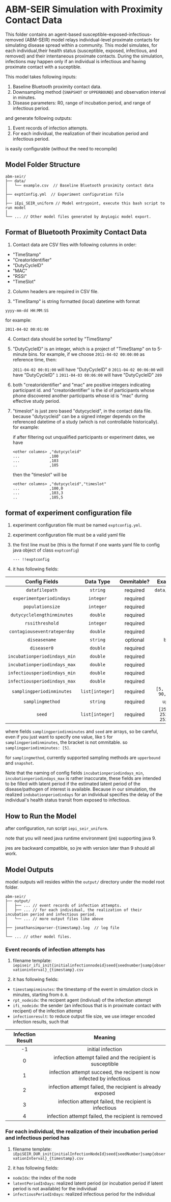 ABM-SEIR Simulation with Proximity Contact Data
==============

This folder contains an agent-based susceptible-exposed-infectious-removed (ABM-SEIR) model
relays individual-level proximate contacts for simulating disease spread within a community.
This model simulates, for each individual,their health status (susceptible, exposed, infectious,
and removed) and their intentaneous proximate contacts. During the simulation, infections may happen
only if an individual is infectious and having proximate contact with a suceptible.

This model takes following inputs:

  1. Baseline Bluetooth proximity contact data.
  2. Downsampling method (`SNAPSHOT` or `UPPERBOUND`) and observation interval in minutes.
  3. Disease parameters: R0, range of incubation period, and range of infectious period.

and generate following outputs:

  1. Event records of infection attempts.
  2. For each individual, the realization of their incubation period and infectious period.

 is easily configurable (without the need to recompile)



## Model Folder Structure


```
abm-seir/
├── data/
│   └── example.csv  // Baseline Bluetooth proximity contact data
│
├── exptConfig.yml  // Experiment configuration file
│
├── iEpi_SEIR_uniform // Model entrypoint, execute this bash script to run model
│
└── ... // Other model files generated by AnyLogic model export.
```


## Format of Bluetooth Proximity Contact Data

1. Contact data are CSV files with following columns in order:

  - "TimeStamp"
  - "CreatorIdentifier"
  - "DutyCycleID"
  - "MAC"
  - "RSSI"
  - "TimeSlot"


2. Column headers are required in CSV file.


3. "TimeStamp" is string formatted (local) datetime with format

  `yyyy-mm-dd HH:MM:SS`

   for example:

  `2011-04-02 00:01:00`

4. Contact data should be sorted by "TimeStamp"

5. "DutyCycleID" is an integer, which is a project of "TimeStamp" on to 5-minute bins.
   for example, if we choose `2011-04-02 00:00:00` as reference time, then:

   `2011-04-02 00:01:00` will have "DutyCycleID" `0`
   `2011-04-02 00:06:00` will have "DutyCycleID" `1`
   `2011-04-03 00:06:00` will have "DutyCycleID" `289`

6. both "creatoridentifier" and "mac" are positive integers indicating participant id.
   and "creatoridentifier" is the id of participants whose phone discovered another
   participants whose id is "mac" during effective study period.

7. "timeslot" is just zero based "dutycycleid", in the contact data file. because
   "dutycycleid" can be a signed integer depends on the referenced datetime of
   a study (which is not controllable historically). for example:

   if after filtering out unqualified participants or experiment dates, we have

   ```
   <other columns> ,"dutycycleid"
   ...             ,100
   ...             ,103
   ..              ,105
   ```
   then the "timeslot" will be

   ```
   <other columns> ,"dutycycleid","timeslot"
   ...             ,100,0
   ...             ,103,3
   ..              ,105,5
   ```



## format of experiment configuration file

1. experiment configuration file must be named `exptconfig.yml`.

2. experiment configuration file must be a valid yaml file

3. the first line must be (this is the format if one wants yaml file to config
   java object of class `exptconfig`)

   ```
   --- !!exptconfig
   ```

4. it has following fields:

 |                Config Fields | Data Type       | Ommitable? | Example Value                             |
 |                   :--------: | :--------:      |  :-------: | :-----:                                   |
 |               `datafilepath` | `string`        |   required | `data/example.csv`                        |
 |     `experimentperiodindays` | `integer`       |   required | `28`                                      |
 |             `populationsize` | `integer`       |   required | `39`                                      |
 |   `dutycyclelengthinminutes` | `double`        |   required | `5.0`                                     |
 |              `rssithreshold` | `integer`       |   required | `-80`                                     |
 |  `contagiouseventrateperday` | `double`        |   required | `288.0`                                   |
 |                `diseasename` | `string`        |   optional | `basic_flu`                               |
 |                  `diseaser0` | `double`        |   required | `3.0`                                     |
 | `incubationperiodindays_min` | `double`        |   required | `1.0`                                     |
 | `incubationperiodindays_max` | `double`        |   required | `4.0`                                     |
 | `infectiousperiodindays_min` | `double`        |   required | `3.0`                                     |
 | `infectiousperiodindays_max` | `double`        |   required | `5.0`                                     |
 |    `samplingperiodinminutes` | `list[integer]` |   required | `[5, 10, 30, 60, 90, 180, 360]`           |
 |             `samplingmethod` | `string`        |   required | `upperbound`                              |
 |                       `seed` | `list[integer]` |   required | `[25214903916, 25214903919, 25214903918]` |

where fields `samplingperiodinminutes` and `seed` are arrays, so be careful, even if
you just want to specify one value, like `5` for `samplingperiodinminutes`, the bracket
is not ommitable. so `samplingperiodinminutes: [5]`.

for `samplingmethod`, currently supported sampling methods are `upperbound` and `snapshot`.

Note that the naming of config fields `incubationperiodindays_min`, `incubationperiodindays_max` is rather
inaccurate, these fields are intended to be filled with latent period if the estimated latent period of the disease/pathogen
of interest is available. Because in our simulation, the realized `indubationperiodindays` for an individual
specifies the delay of the individual's health status transit from exposed to infectious.


## How to Run the Model

after configuration, run script `iepi_seir_uniform`.

note that you will need java runtime environment (jre) supporting java 9.

jres are backward compatible, so jre with version later than 9 should all work.


## Model Outputs

model outputs will resides within the `output/` directory under the model root folder.

```
abm-seir/
├── output/
│   ├── ... // event records of infection attempts.
│   ├── ... // for each individual, the realization of their incubation period and infectious period.
│   └── ... // more output files like above
│
├── jonathansimparser-{timestamp}.log  // log file
│
└── ... // other model files.
```

### Event records of infection attempts has

1. filename template: `iepiseir_ifi_init{initialinfectionnodeid}seed{seednumber}samp{observationinterval}_{timestamp}.csv`

2. it has following fields:

  - `timestampinminutes`: the timestamp of the event in simulation clock in minutes, starting from `0.0`.
  - `rpt_nodeidx`: the recipent agent (indiviual) of the infection attempt
  - `ifi_nodeidx`: the sender (an infectious that is in proximate contact with recipent) of the infection attempt
  - `infectionresult`: to reduce output file size, we use integer encoded infection results, such that

 | Infection Result | Meaning                                                              |
 |       :--------: | :--------:                                                            |
 |               -1 | initial infection                                                     |
 |                0 | infection attempt failed and the recipient is susceptible             |
 |                1 | infection attempt succeed, the recipent is now infected by infectious |
 |                2 | infection attempt failed, the recipient is already exposed            |
 |                3 | infection attempt failed, the recipient is infectious                 |
 |                4 | infection attempt failed, the recipient is removed                    |




### For each individual, the realization of their incubation period and infectious period has

1. filename template: `iEpiSEIR_DUR_init{initialInfectionNodeId}seed{seedNumber}samp{observationInterval}_{timestamp}.csv`

2. it has following fields:

  - `nodeIdx`: the index of the node
  - `latentPeriodInDays`: realized latent period (or incubation period if latent period is not available) for the individual
  - `infectiousPeriodInDays`: realized infectious period for the individual

